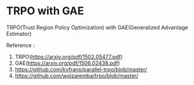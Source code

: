 # TRPO with GAE
TRPO(Trust Region Policy Optimization) with GAE(Generalized Advantage Estimator)

Reference :
1) TRPO(https://arxiv.org/pdf/1502.05477.pdf)
2) GAE(https://arxiv.org/pdf/1506.02438.pdf)
3) https://github.com/kvfrans/parallel-trpo/blob/master/
4) https://github.com/wojzaremba/trpo/blob/master/
